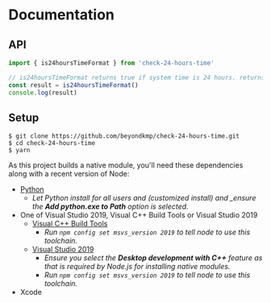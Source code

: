 # Documentation

## API

```typescript
import { is24hoursTimeFormat } from 'check-24-hours-time'

// is24hoursTimeFormat returns true if system time is 24 hours. returns false if 12 hours
const result = is24hoursTimeFormat()
console.log(result)
```

## Setup

```shellsession
$ git clone https://github.com/beyondkmp/check-24-hours-time.git
$ cd check-24-hours-time
$ yarn
```

As this project builds a native module, you'll need these dependencies along
with a recent version of Node:

- [Python](https://www.python.org/downloads/windows/)
  - _Let Python install for all users and (customized install) and \_ensure the
    **Add python.exe to Path** option is selected._
- One of Visual Studio 2019, Visual C++ Build Tools or Visual Studio 2019
  - [Visual C++ Build Tools](https://visualstudio.microsoft.com/thank-you-downloading-visual-studio/?sku=BuildTools)
    - _Run `npm config set msvs_version 2019` to tell node to use this
      toolchain._
  - [Visual Studio 2019](https://www.visualstudio.com/vs/community/)
    - _Ensure you select the **Desktop development with C++** feature as that is
      required by Node.js for installing native modules._
    - _Run `npm config set msvs_version 2019` to tell node to use this
      toolchain._
- Xcode
